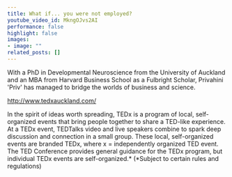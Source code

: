 ```yaml
---
title: What if... you were not employed?
youtube_video_id: MkngOJvs2AI
performance: false
highlight: false
images: 
- image: ""
related_posts: []
---
```


With a PhD in Developmental Neuroscience from the University of Auckland and an MBA from Harvard Business School as a Fulbright Scholar, Privahini 'Priv' has managed to bridge the worlds of business and science.

http://www.tedxauckland.com/

In the spirit of ideas worth spreading, TEDx is a program of local, self-organized events that bring people together to share a TED-like experience. At a TEDx event, TEDTalks video and live speakers combine to spark deep discussion and connection in a small group. These local, self-organized events are branded TEDx, where x = independently organized TED event. The TED Conference provides general guidance for the TEDx program, but individual TEDx events are self-organized.* (*Subject to certain rules and regulations)

